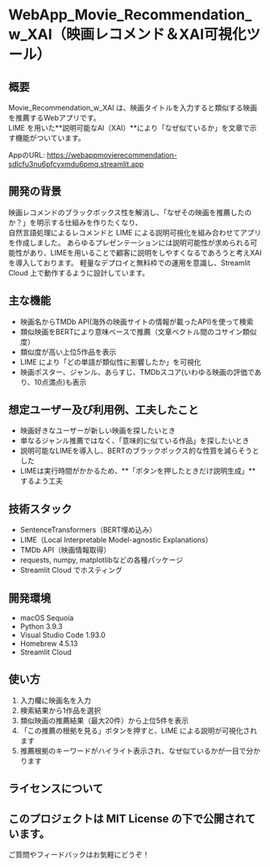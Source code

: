 # WebApp_Movie_Recommendation_w_XAI（映画レコメンド＆XAI可視化ツール）

## 概要

Movie_Recommendation_w_XAI は、映画タイトルを入力すると類似する映画を推薦するWebアプリです。  
LIME を用いた**説明可能なAI（XAI）**により「なぜ似ているか」を文章で示す機能がついています。

AppのURL: https://webappmovierecommendation-sdlcfu3nu6pfcyxmdu6pmq.streamlit.app

## 開発の背景

映画レコメンドのブラックボックス性を解消し、「なぜその映画を推薦したのか？」を明示する仕組みを作りたくなり、  
自然言語処理によるレコメンドと LIME による説明可視化を組み合わせてアプリを作成しました。
あらゆるプレゼンテーションには説明可能性が求められる可能性があり、LIMEを用いることで顧客に説明をしやすくなるであろうと考えXAIを導入しております。
軽量なデプロイと無料枠での運用を意識し、Streamlit Cloud 上で動作するように設計しています。


## 主な機能

- 映画名からTMDb API(海外の映画サイトの情報が載ったAPI)を使って検索  
- 類似映画をBERTにより意味ベースで推薦（文章ベクトル間のコサイン類似度）  
- 類似度が高い上位5作品を表示  
- LIME により「どの単語が類似性に影響したか」を可視化  
- 映画ポスター、ジャンル、あらすじ、TMDbスコア(いわゆる映画の評価であり、10点満点)も表示  

## 想定ユーザー及び利用例、工夫したこと

- 映画好きなユーザーが新しい映画を探したいとき  
- 単なるジャンル推薦ではなく、「意味的に似ている作品」を探したいとき  
- 説明可能なLIMEを導入し、BERTのブラックボックス的な性質を減らそうとした 
- LIMEは実行時間がかかるため、**「ボタンを押したときだけ説明生成」**するよう工夫


## 技術スタック
- SentenceTransformers（BERT埋め込み）  
- LIME（Local Interpretable Model-agnostic Explanations）  
- TMDb API（映画情報取得）  
- requests, numpy, matplotlibなどの各種パッケージ 
- Streamlit Cloud でホスティング

## 開発環境

- macOS Sequoia  
- Python 3.9.3  
- Visual Studio Code 1.93.0  
- Homebrew 4.5.13  
- Streamlit Cloud


## 使い方

1. 入力欄に映画名を入力  
2. 検索結果から1作品を選択  
3. 類似映画の推薦結果（最大20件）から上位5件を表示  
4. 「この推薦の根拠を見る」ボタンを押すと、LIME による説明が可視化されます  
5. 推薦根拠のキーワードがハイライト表示され、なぜ似ているかが一目で分かります  


## ライセンスについて

このプロジェクトは **MIT License** の下で公開されています。
---
ご質問やフィードバックはお気軽にどうぞ！
